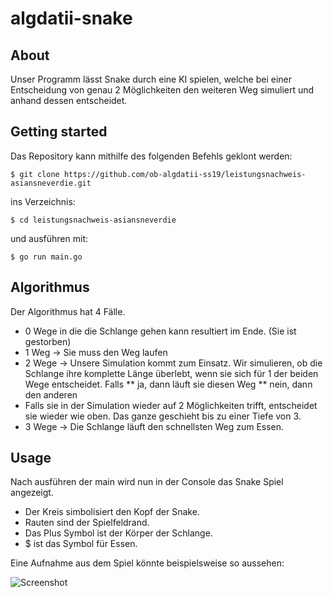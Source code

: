# algdatii-snake

## About

Unser Programm lässt Snake durch eine KI spielen, welche bei einer Entscheidung von genau 2 Möglichkeiten den weiteren Weg simuliert und anhand dessen entscheidet.

## Getting started

Das Repository kann mithilfe des folgenden Befehls geklont werden:

```
$ git clone https://github.com/ob-algdatii-ss19/leistungsnachweis-asiansneverdie.git
```

ins Verzeichnis:

```
$ cd leistungsnachweis-asiansneverdie
```

und ausführen mit:

```
$ go run main.go
```

## Algorithmus

Der Algorithmus hat 4 Fälle.
* 0 Wege in die die Schlange gehen kann resultiert im Ende. (Sie ist gestorben)
* 1 Weg -> Sie muss den Weg laufen
* 2 Wege -> Unsere Simulation kommt zum Einsatz. Wir simulieren, ob die Schlange ihre komplette Länge überlebt, wenn sie sich für 1 der beiden Wege entscheidet. Falls 
** ja, dann läuft sie diesen Weg
** nein, dann den anderen
* Falls sie in der Simulation wieder auf 2 Möglichkeiten trifft, entscheidet sie wieder wie oben. Das ganze geschieht bis zu einer Tiefe von 3.
* 3 Wege -> Die Schlange läuft den schnellsten Weg zum Essen.

## Usage

Nach ausführen der main wird nun in der Console das Snake Spiel angezeigt.

* Der Kreis simbolisiert den Kopf der Snake.
* Rauten sind der Spielfeldrand. 
* Das Plus Symbol ist der Körper der Schlange.
* $ ist das Symbol für Essen.

Eine Aufnahme aus dem Spiel könnte beispielsweise so aussehen:

![Screenshot](https://github.com/ob-algdatii-ss19/leistungsnachweis-asiansneverdie/tree/feature/readme/snake_game.png)